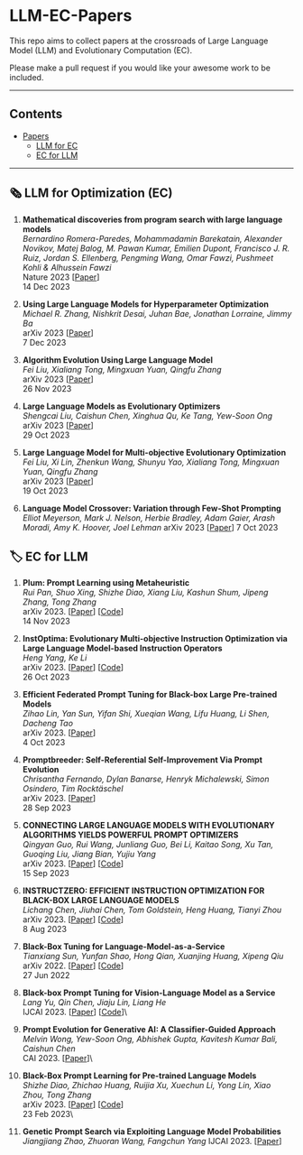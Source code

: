 # LLM-EC-Papers

This repo aims to collect papers at the crossroads of Large Language Model (LLM) and Evolutionary Computation (EC). 

Please make a pull request if you would like your awesome work to be included.

---

## Contents

- [Papers](#papers)
  - [LLM for EC](#llm-for-ec)
  - [EC for LLM](#ec-for-llm)

---

## 🗞️ LLM for Optimization (EC)

1. **Mathematical discoveries from program search with large language models** \
*Bernardino Romera-Paredes, Mohammadamin Barekatain, Alexander Novikov, Matej Balog, M. Pawan Kumar, Emilien Dupont, Francisco J. R. Ruiz, Jordan S. Ellenberg, Pengming Wang, Omar Fawzi, Pushmeet Kohli & Alhussein Fawzi* \
Nature 2023 [[Paper](https://www.nature.com/articles/s41586-023-06924-6)] \
14 Dec 2023

2. **Using Large Language Models for Hyperparameter Optimization**\
*Michael R. Zhang, Nishkrit Desai, Juhan Bae, Jonathan Lorraine, Jimmy Ba* \
arXiv 2023 [[Paper](https://arxiv.org/abs/2312.04528)] \
7 Dec 2023

3. **Algorithm Evolution Using Large Language Model**\
*Fei Liu, Xialiang Tong, Mingxuan Yuan, Qingfu Zhang* \
arXiv 2023 [[Paper](https://arxiv.org/abs/2311.15249)] \
26 Nov 2023

4. **Large Language Models as Evolutionary Optimizers** \
*Shengcai Liu, Caishun Chen, Xinghua Qu, Ke Tang, Yew-Soon Ong* \
arXiv 2023 [[Paper](https://arxiv.org/abs/2310.19046)] \
29 Oct 2023 

5. **Large Language Model for Multi-objective Evolutionary Optimization**\
*Fei Liu, Xi Lin, Zhenkun Wang, Shunyu Yao, Xialiang Tong, Mingxuan Yuan, Qingfu Zhang* \
arXiv 2023 [[Paper](https://arxiv.org/abs/2310.12541)] \
19 Oct 2023 

6. **Language Model Crossover: Variation through Few-Shot Prompting**
*Elliot Meyerson, Mark J. Nelson, Herbie Bradley, Adam Gaier, Arash Moradi, Amy K. Hoover, Joel Lehman* 
arXiv 2023 [[Paper](https://arxiv.org/abs/2302.12170)] 
7 Oct 2023

## 🏷️ EC for LLM

1. **Plum: Prompt Learning using Metaheuristic**\
*Rui Pan, Shuo Xing, Shizhe Diao, Xiang Liu, Kashun Shum, Jipeng Zhang, Tong Zhang*\
arXiv 2023. [[Paper](https://arxiv.org/abs/2311.08364)]  [[Code](https://github.com/research4pan/Plum)] \
14 Nov 2023

2. **InstOptima: Evolutionary Multi-objective Instruction Optimization via Large Language Model-based Instruction Operators**\
*Heng Yang, Ke Li*\
arXiv 2023. [[Paper](https://arxiv.org/abs/2310.17630)]  [[Code](https://github.com/yangheng95/InstOptima)] \
26 Oct 2023

3. **Efficient Federated Prompt Tuning for Black-box Large Pre-trained Models**\
*Zihao Lin, Yan Sun, Yifan Shi, Xueqian Wang, Lifu Huang, Li Shen, Dacheng Tao*\
arXiv 2023. [[Paper](https://arxiv.org/abs/2310.03123)] \
4 Oct 2023

4. **Promptbreeder: Self-Referential Self-Improvement Via Prompt Evolution** \
*Chrisantha Fernando, Dylan Banarse, Henryk Michalewski, Simon Osindero, Tim Rocktäschel* \
arXiv 2023. [[Paper](https://arxiv.org/abs/2309.16797)] \
28 Sep 2023

5. **CONNECTING LARGE LANGUAGE MODELS WITH EVOLUTIONARY ALGORITHMS YIELDS POWERFUL PROMPT OPTIMIZERS**\
*Qingyan Guo, Rui Wang, Junliang Guo, Bei Li, Kaitao Song, Xu Tan, Guoqing Liu, Jiang Bian, Yujiu Yang*\
arXiv 2023. [[Paper](https://arxiv.org/abs/2309.08532)]  [[Code](https://github.com/kyegomez/eaot)] \
15 Sep 2023

6. **INSTRUCTZERO: EFFICIENT INSTRUCTION OPTIMIZATION FOR BLACK-BOX LARGE LANGUAGE MODELS**\
*Lichang Chen, Jiuhai Chen, Tom Goldstein, Heng Huang, Tianyi Zhou*\
arXiv 2023. [[Paper](https://arxiv.org/abs/2306.03082)]  [[Code](https://github.com/Lichang-Chen/InstructZero)] \
8 Aug 2023 

7. **Black-Box Tuning for Language-Model-as-a-Service**\
*Tianxiang Sun, Yunfan Shao, Hong Qian, Xuanjing Huang, Xipeng Qiu* \
arXiv 2022. [[Paper](https://arxiv.org/abs/2201.03514)]  [[Code](https://github.com/txsun1997/Black-Box-Tuning)]\
27 Jun 2022

8. **Black-box Prompt Tuning for Vision-Language Model as a Service**\
*Lang Yu, Qin Chen, Jiaju Lin, Liang He*\
IJCAI 2023. [[Paper](https://www.ijcai.org/proceedings/2023/0187.pdf)]  [[Code](https://github.com/BruthYU/BPT-VLM)]\

9. **Prompt Evolution for Generative AI: A Classifier-Guided Approach**\
*Melvin Wong, Yew-Soon Ong, Abhishek Gupta, Kavitesh Kumar Bali, Caishun Chen*\
CAI 2023. [[Paper](https://ieeexplore.ieee.org/document/10195116/)]\

10. **Black-Box Prompt Learning for Pre-trained Language Models**\
*Shizhe Diao, Zhichao Huang, Ruijia Xu, Xuechun Li, Yong Lin, Xiao Zhou, Tong Zhang*\
arXiv 2023. [[Paper](https://arxiv.org/abs/2201.08531v3)]  [[Code](https://link.zhihu.com/?target=https%3A//github.com/shizhediao/Black-Box-Prompt-Learning)]\
23 Feb 2023\

11. **Genetic Prompt Search via Exploiting Language Model Probabilities** 
*Jiangjiang Zhao, Zhuoran Wang, Fangchun Yang* 
IJCAI 2023. [[Paper](https://www.ijcai.org/proceedings/2023/0588.pdf)]
